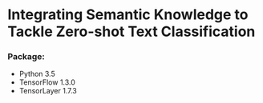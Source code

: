 # Integrating Semantic Knowledge to Tackle Zero-shot Text Classification

### Package:
- Python 3.5
- TensorFlow 1.3.0
- TensorLayer 1.7.3
